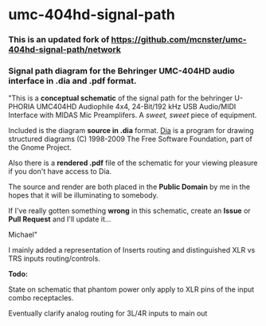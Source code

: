 # umc-404hd-signal-path
### This is an updated fork of https://github.com/mcnster/umc-404hd-signal-path/network
### Signal path diagram for the Behringer UMC-404HD audio interface in .dia and .pdf format.

"This is a **conceptual schematic** of the signal path for the behringer U-PHORIA UMC404HD Audiophile 4x4, 24-Bit/192 kHz USB Audio/MIDI Interface with MIDAS Mic Preamplifers.  A _sweet, sweet_ piece of equipment.

Included is the diagram **source in .dia** format.  [Dia](https://wiki.gnome.org/Apps/Dia "Dia Wiki") is a program for drawing structured diagrams (C) 1998-2009 The Free Software Foundation, part of the Gnome Project.

Also there is a **rendered .pdf** file of the schematic for your viewing pleasure if you don't have access to Dia.

The source and render are both placed in the **Public Domain** by me in the hopes that it will be illuminating to somebody.

If I've really gotten something **wrong** in this schematic, create an **Issue** or **Pull Request** and I'll update it...

Michael"

I mainly added a representation of Inserts routing and distinguished XLR vs TRS inputs routing/controls.

**Todo:**

  State on schematic that phantom power only apply to XLR pins of the input combo receptacles.

  Eventually clarify analog routing for 3L/4R inputs to main out 
